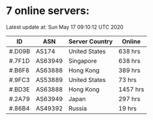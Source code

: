 # 7 online servers:

Latest update at: Sun May 17 09:10:12 UTC 2020

| ID | ASN | Server Country | Online |
| -- | --- | -------------- | ------ |
| #.D09B | AS174 | United States | 638 hrs |
| #.7F1D | AS63949 | Singapore | 638 hrs |
| #.B6F8 | AS63888 | Hong Kong | 389 hrs |
| #.9FC3 | AS53889 | United States | 73 hrs |
| #.BD3E | AS63888 | Hong Kong | 1457 hrs |
| #.2A79 | AS63949 | Japan | 297 hrs |
| #.86B4 | AS49392 | Russia | 19 hrs |

